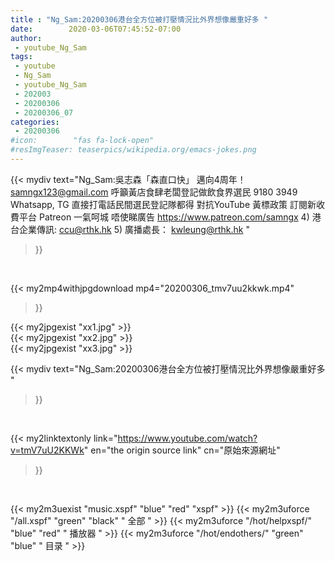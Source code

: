 ```yaml
---
title : "Ng_Sam:20200306港台全方位被打壓情況比外界想像嚴重好多 "
date:        2020-03-06T07:45:52-07:00
author:
 - youtube_Ng_Sam
tags:
 - youtube
 - Ng_Sam
 - youtube_Ng_Sam
 - 202003
 - 20200306
 - 20200306_07
categories:
 - 20200306
#icon:        "fas fa-lock-open"
#resImgTeaser: teaserpics/wikipedia.org/emacs-jokes.png
---
```


{{< mydiv text="Ng_Sam:吳志森「森直口快」 邁向4周年！ samngx123@gmail.com  呼籲黃店食肆老闆登記做飲食界選民 9180 3949 Whatsapp, TG 直接打電話民間選民登記隊都得  對抗YouTube 黃標政策 訂閱新收費平台 Patreon 一氣呵城 唔使睇廣告 https://www.patreon.com/samngx   4) 港台企業傳訊: ccu@rthk.hk  5) 廣播處長： kwleung@rthk.hk "
>}}
<br>


{{< my2mp4withjpgdownload mp4="20200306_tmv7uu2kkwk.mp4"
>}}

{{< my2jpgexist "xx1.jpg" >}}<br>
{{< my2jpgexist "xx2.jpg" >}}<br>
{{< my2jpgexist "xx3.jpg" >}}<br>



{{< mydiv text="Ng_Sam:20200306港台全方位被打壓情況比外界想像嚴重好多 "
>}}
<br>

{{< my2linktextonly link="https://www.youtube.com/watch?v=tmV7uU2KKWk"
en="the origin source link" cn="原始來源網址"
>}}


<br>

{{< my2m3uexist "music.xspf"        "blue"   "red"    "xspf" >}} {{< my2m3uforce "/all.xspf"         "green"  "black"  " 全部 " >}} {{< my2m3uforce "/hot/helpxspf/"    "blue"   "red"    " 播放器 " >}} {{< my2m3uforce "/hot/endothers/"   "green"  "blue"   " 目录 " >}} 
